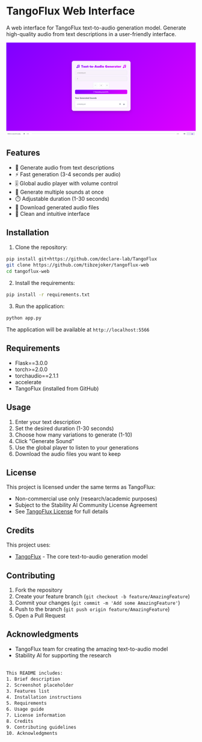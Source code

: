 
# TangoFlux Web Interface

A web interface for TangoFlux text-to-audio generation model. Generate high-quality audio from text descriptions in a user-friendly interface.

<p align="center">
  <img src="/templates/generating.png" alt="TangoFlux Web Interface Screenshot">
</p>

## Features

- 🎵 Generate audio from text descriptions
- ⚡ Fast generation (3-4 seconds per audio)
- 🎚️ Global audio player with volume control
- 🔄 Generate multiple sounds at once
- ⏱️ Adjustable duration (1-30 seconds)
- 💾 Download generated audio files
- 🎯 Clean and intuitive interface

## Installation

1. Clone the repository:
```bash
pip install git+https://github.com/declare-lab/TangoFlux
git clone https://github.com/tibzejoker/tangoflux-web
cd tangoflux-web
```

2. Install the requirements:
```bash
pip install -r requirements.txt
```

3. Run the application:
```bash
python app.py
```

The application will be available at `http://localhost:5566`

## Requirements

- Flask==3.0.0
- torch>=2.0.0
- torchaudio==2.1.1
- accelerate
- TangoFlux (installed from GitHub)

## Usage

1. Enter your text description
2. Set the desired duration (1-30 seconds)
3. Choose how many variations to generate (1-10)
4. Click "Generate Sound"
5. Use the global player to listen to your generations
6. Download the audio files you want to keep

## License

This project is licensed under the same terms as TangoFlux:
- Non-commercial use only (research/academic purposes)
- Subject to the Stability AI Community License Agreement
- See [TangoFlux License](https://github.com/declare-lab/TangoFlux#license) for full details

## Credits

This project uses:
- [TangoFlux](https://github.com/declare-lab/TangoFlux) - The core text-to-audio generation model

## Contributing

1. Fork the repository
2. Create your feature branch (`git checkout -b feature/AmazingFeature`)
3. Commit your changes (`git commit -m 'Add some AmazingFeature'`)
4. Push to the branch (`git push origin feature/AmazingFeature`)
5. Open a Pull Request

## Acknowledgments

- TangoFlux team for creating the amazing text-to-audio model
- Stability AI for supporting the research
```

This README includes:
1. Brief description
2. Screenshot placeholder
3. Features list
4. Installation instructions
5. Requirements
6. Usage guide
7. License information
8. Credits
9. Contributing guidelines
10. Acknowledgments
